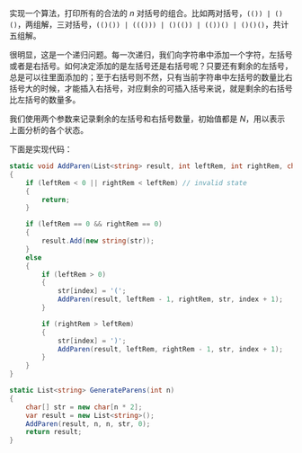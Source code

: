 实现一个算法，打印所有的合法的 $n$ 对括号的组合。比如两对括号，`(()) | ()()`，两组解，三对括号，`(()()) | ((())) | ()(()) | (())() | ()()()`，共计五组解。

很明显，这是一个递归问题。每一次递归，我们向字符串中添加一个字符，左括号或者是右括号。如何决定添加的是左括号还是右括号呢？只要还有剩余的左括号，总是可以往里面添加的；至于右括号则不然，只有当前字符串中左括号的数量比右括号大的时候，才能插入右括号，对应剩余的可插入括号来说，就是剩余的右括号比左括号的数量多。

我们使用两个参数来记录剩余的左括号和右括号数量，初始值都是 $N$，用以表示上面分析的各个状态。

下面是实现代码：
``` csharp
static void AddParen(List<string> result, int leftRem, int rightRem, char[] str, int index)
{
    if (leftRem < 0 || rightRem < leftRem) // invalid state
    {
        return;
    }

    if (leftRem == 0 && rightRem == 0)
    {
        result.Add(new string(str));
    }
    else
    {
        if (leftRem > 0)
        {
            str[index] = '(';
            AddParen(result, leftRem - 1, rightRem, str, index + 1);
        }

        if (rightRem > leftRem)
        {
            str[index] = ')';
            AddParen(result, leftRem, rightRem - 1, str, index + 1);
        }
    }
}

static List<string> GenerateParens(int n)
{
    char[] str = new char[n * 2];
    var result = new List<string>();
    AddParen(result, n, n, str, 0);
    return result;
}
```
